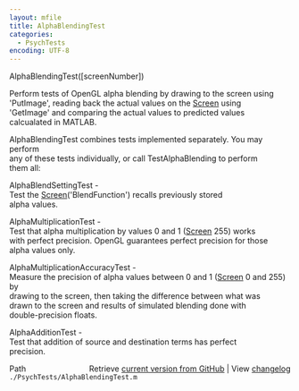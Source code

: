 ```yaml
---
layout: mfile
title: AlphaBlendingTest
categories:
  - PsychTests
encoding: UTF-8
---
```


AlphaBlendingTest([screenNumber])  

Perform tests of OpenGL alpha blending by drawing to the screen using  
'PutImage', reading back the actual values on the [Screen](/docs/Screen) using  
'GetImage' and comparing the actual values to predicted values  
calcualated in MATLAB.  

AlphaBlendingTest combines tests implemented separately.  You may perform  
any of these tests individually, or call TestAlphaBlending to perform  
them all:  

AlphaBlendSettingTest -  
  Test the [Screen](/docs/Screen)('BlendFunction') recalls previously stored  
  alpha values.  

AlphaMultiplicationTest -  
  Test that alpha multiplication by values 0 and 1 ([Screen](/docs/Screen) 255) works  
  with perfect precision.  OpenGL guarantees perfect precision for those  
  alpha values only.  

AlphaMultiplicationAccuracyTest -  
  Measure the precision of alpha values between 0 and 1 ([Screen](/docs/Screen) 0 and 255) by  
  drawing to the screen, then taking the difference between what was  
  drawn to the screen and results of simulated blending done with  
  double-precision floats.  

AlphaAdditionTest -  
  Test that addition of source and destination terms has perfect  
  precision.  


<div class="code_header" style="text-align:right;">
  <span style="float:left;">Path&nbsp;&nbsp;</span> <span class="counter">Retrieve <a href=
  "https://raw.github.com/Psychtoolbox-3/Psychtoolbox-3/beta/./PsychTests/AlphaBlendingTest.m">current version from GitHub</a> | View <a href=
  "https://github.com/Psychtoolbox-3/Psychtoolbox-3/commits/beta/./PsychTests/AlphaBlendingTest.m">changelog</a></span>
</div>
<div class="code">
  <code>./PsychTests/AlphaBlendingTest.m</code>
</div>
